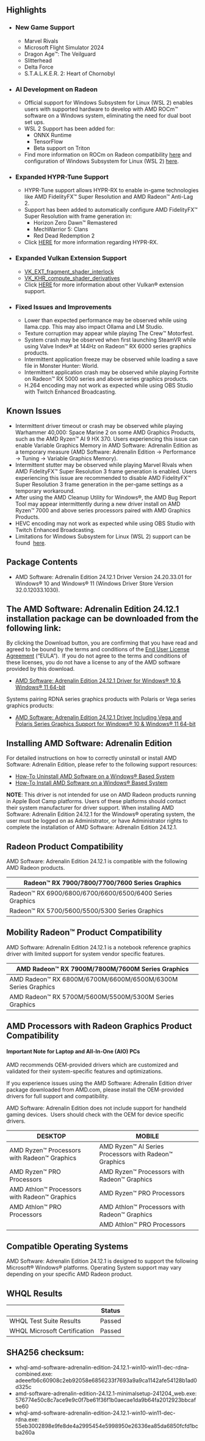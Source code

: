 
## Highlights

* ### New Game Support
  
  + Marvel Rivals
  + Microsoft Flight Simulator 2024
  + Dragon Age™: The Veilguard
  + Slitterhead
  + Delta Force
  + S.T.A.L.K.E.R. 2: Heart of Chornobyl
* ### AI Development on Radeon
  
  + Official support for Windows Subsystem for Linux (WSL 2) enables users with supported hardware to develop with AMD ROCm™ software on a Windows system, eliminating the need for dual boot set ups.
  + WSL 2 Support has been added for:
    - ONNX Runtime
    - TensorFlow
    - Beta support on Triton
  + Find more information on ROCm on Radeon compatibility [here](https://rocm.docs.amd.com/projects/radeon/en/latest/docs/compatibility/wsl/wsl_compatibility.html) and configuration of Windows Subsystem for Linux (WSL 2) [here](https://rocm.docs.amd.com/projects/radeon/en/latest/docs/install/wsl/howto_wsl.html).
* ### Expanded HYPR-Tune Support
  
  + HYPR-Tune support allows HYPR-RX to enable in-game technologies like AMD FidelityFX™ Super Resolution and AMD Radeon™ Anti-Lag 2.
  + Support has been added to automatically configure AMD FidelityFX™ Super Resolution with frame generation in:
    - Horizon Zero Dawn™ Remastered
    - MechWarrior 5: Clans
    - Red Dead Redemption 2
  + Click [HERE](https://www.amd.com/en/products/software/adrenalin/hypr-rx.html) for more information regarding HYPR-RX.
  
* ### Expanded Vulkan Extension Support
  
  + [VK\_EXT\_fragment\_shader\_interlock](https://registry.khronos.org/vulkan/specs/1.3-extensions/man/html/VK_EXT_fragment_shader_interlock.html)
  + [VK\_KHR\_compute\_shader\_derivatives](https://registry.khronos.org/vulkan/specs/1.3-extensions/man/html/VK_KHR_compute_shader_derivatives.html)
  + Click [HERE](https://www.amd.com/en/resources/support-articles/release-notes/RN-RAD-WIN-VULKAN.html "https://www.amd.com/en/resources/support-articles/release-notes/RN-RAD-WIN-VULKAN.html") for more information about other Vulkan® extension support.
  
* ### Fixed Issues and Improvements
  
  + Lower than expected performance may be observed while using llama.cpp. This may also impact Ollama and LM Studio.
  + Texture corruption may appear while playing The Crew™ Motorfest.
  + System crash may be observed when first launching SteamVR while using Valve Index® at 144Hz on Radeon™ RX 6000 series graphics products.
  + Intermittent application freeze may be observed while loading a save file in Monster Hunter: World.
  + Intermittent application crash may be observed while playing Fortnite on Radeon™ RX 5000 series and above series graphics products.
  + H.264 encoding may not work as expected while using OBS Studio with Twitch Enhanced Broadcasting.

## Known Issues

* Intermittent driver timeout or crash may be observed while playing Warhammer 40,000: Space Marine 2 on some AMD Graphics Products, such as the AMD Ryzen™ AI 9 HX 370. Users experiencing this issue can enable Variable Graphics Memory in AMD Software: Adrenalin Edition as a temporary measure (AMD Software: Adrenalin Edition -> Performance -> Tuning -> Variable Graphics Memory).
* Intermittent stutter may be observed while playing Marvel Rivals when AMD FidelityFX™ Super Resolution 3 frame generation is enabled. Users experiencing this issue are recommended to disable AMD FidelityFX™ Super Resolution 3 frame generation in the per-game settings as a temporary workaround.
* After using the AMD Cleanup Utility for Windows®, the AMD Bug Report Tool may appear intermittently during a new driver install on AMD Ryzen™ 7000 and above series processors paired with AMD Graphics Products.
* HEVC encoding may not work as expected while using OBS Studio with Twitch Enhanced Broadcasting.
* Limitations for Windows Subsystem for Linux (WSL 2) support can be found  [here](https://rocm.docs.amd.com/projects/radeon/en/latest/docs/limitations.html#release-known-issues).

## Package Contents

* AMD Software: Adrenalin Edition 24.12.1 Driver Version 24.20.33.01 for Windows® 10 and Windows® 11 (Windows Driver Store Version 32.0.12033.1030).

## The AMD Software: Adrenalin Edition 24.12.1 installation package can be downloaded from the following link:

By clicking the Download button, you are confirming that you have read and agreed to be bound by the terms and conditions of the [End User License Agreement](/zh-tw/resources/support-articles/amd-software-eula.html) (“EULA”).  If you do not agree to the terms and conditions of these licenses, you do not have a license to any of the AMD software provided by this download.  


* [AMD Software: Adrenalin Edition 24.12.1 Driver for Windows® 10 & Windows® 11 64-bit](https://drivers.amd.com/drivers/whql-amd-software-adrenalin-edition-24.12.1-win10-win11-dec-rdna.exe)

Systems pairing RDNA series graphics products with Polaris or Vega series graphics products:

* [AMD Software: Adrenalin Edition 24.12.1 Driver Including Vega and Polaris Series Graphics Support for Windows® 10 & Windows® 11 64-bit](https://drivers.amd.com/drivers/whql-amd-software-adrenalin-edition-24.12.1-win10-win11-dec-rdna-combined.exe)

## Installing AMD Software: Adrenalin Edition

For detailed instructions on how to correctly uninstall or install AMD Software: Adrenalin Edition, please refer to the following support resources:

* [How-To Uninstall AMD Software on a Windows® Based System](/en/resources/support-articles/faqs/RSX2-UNINSTALL.html)
* [How-To Install AMD Software on a Windows® Based System](/en/resources/support-articles/faqs/RSX2-INSTALL.html)

**NOTE**: This driver is not intended for use on AMD Radeon products running in Apple Boot Camp platforms. Users of these platforms should contact their system manufacturer for driver support. When installing AMD Software: Adrenalin Edition 24.12.1 for the Windows® operating system, the user must be logged on as Administrator, or have Administrator rights to complete the installation of AMD Software: Adrenalin Edition 24.12.1.


## Radeon Product Compatibility

AMD Software: Adrenalin Edition 24.12.1 is compatible with the following AMD Radeon products.

| Radeon™ RX 7900/7800/7700/7600 Series Graphics |
| --- |
| Radeon™ RX 6900/6800/6700/6600/6500/6400 Series Graphics |
| Radeon™ RX 5700/5600/5500/5300 Series Graphics |

## Mobility Radeon™ Product Compatibility

AMD Software: Adrenalin Edition 24.12.1 is a notebook reference graphics driver with limited support for system vendor specific features.

| AMD Radeon™ RX 7900M/7800M/7600M Series Graphics |
| --- |
| AMD Radeon™ RX 6800M/6700M/6600M/6500M/6300M Series Graphics |
| AMD Radeon™ RX 5700M/5600M/5500M/5300M Series Graphics |

## ​​​​AMD Processors with Radeon Graphics Product Compatibility

#### Important Note for Laptop and All-In-One (AIO) PCs

AMD recommends OEM-provided drivers which are customized and validated for their system-specific features and optimizations.  

  

If you experience issues using the AMD Software: Adrenalin Edition driver package downloaded from AMD.com, please install the OEM-provided drivers for full support and compatibility.  

  

AMD Software: Adrenalin Edition does not include support for handheld gaming devices.  Users should check with the OEM for device specific drivers.

| DESKTOP | MOBILE |
| --- | --- |
| AMD Ryzen™ Processors with Radeon™ Graphics | AMD Ryzen™ AI Series Processors with Radeon™ Graphics |
| AMD Ryzen™ PRO Processors | AMD Ryzen™ Processors with Radeon™ Graphics |
| AMD Athlon™ Processors with Radeon™ Graphics | AMD Ryzen™ PRO Processors |
| AMD Athlon™ PRO Processors | AMD Athlon™ Processors with Radeon™ Graphics |
|  | AMD Athlon™ PRO Processors |

## Compatible Operating Systems

AMD Software: Adrenalin Edition 24.12.1 is designed to support the following Microsoft® Windows® platforms. Operating System support may vary depending on your specific AMD Radeon product.

## WHQL Results

|  | **Status** |
| --- | --- |
| WHQL Test Suite Results | Passed |
| WHQL Microsoft Certification | Passed |

## SHA256 checksum:

* whql-amd-software-adrenalin-edition-24.12.1-win10-win11-dec-rdna-combined.exe: adeeefb6c60908c2eb92058e6856233f7693a9a9ca1142afe54128b1ad0d325c
* amd-software-adrenalin-edition-24.12.1-minimalsetup-241204\_web.exe: 576774e50c8c7ace9e9c0f7be61f36f1b0aecae1da9b64fa2012923bbcafbe60
* whql-amd-software-adrenalin-edition-24.12.1-win10-win11-dec-rdna.exe: 55eb3002898e9fe8de4a2995454e5998950e26336ea85da6850fcfd1bcba260a


